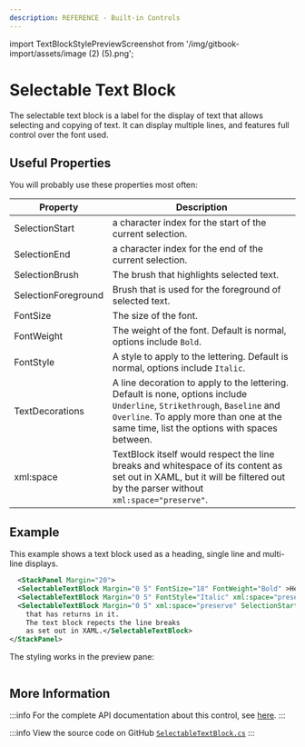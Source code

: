 ```yaml
---
description: REFERENCE - Built-in Controls
---
```


import TextBlockStylePreviewScreenshot from '/img/gitbook-import/assets/image (2) (5).png';

# Selectable Text Block

The selectable text block is a label for the display of text that allows selecting and copying of text. It can display multiple lines, and features full control over the font used.

## Useful Properties

You will probably use these properties most often:

| Property        | Description                                                                                                                                                                                                           |
| --------------- | --------------------------------------------------------------------------------------------------------------------------------------------------------------------------------------------------------------------- |
| SelectionStart  | a character index for the start of the current selection.                                                                                                                                                             |
| SelectionEnd    | a character index for the end of the current selection.                                                                                                                                                               |
| SelectionBrush  | The brush that highlights selected text.                                                                                                                                                                              |
| SelectionForeground | Brush that is used for the foreground of selected text.                                                                                                                                                           |
| FontSize        | The size of the font.                                                                                                                                                                                                 |
| FontWeight      | The weight of the font. Default is normal, options include `Bold`.                                                                                                                                                    |
| FontStyle       | A style to apply to the lettering. Default is normal, options include `Italic`.                                                                                                                                       |
| TextDecorations | A line decoration to apply to the lettering. Default is none, options include `Underline`, `Strikethrough`, `Baseline` and `Overline`. To apply more than one at the same time, list the options with spaces between. |
| xml:space       | TextBlock itself would respect the line breaks and whitespace of its content as set out in XAML, but it will be filtered out by the parser without `xml:space="preserve"`.                                            |

## Example

This example shows a text block used as a heading, single line and multi-line displays.

```xml
  <StackPanel Margin="20">
  <SelectableTextBlock Margin="0 5" FontSize="18" FontWeight="Bold" >Heading</SelectableTextBlock>
  <SelectableTextBlock Margin="0 5" FontStyle="Italic" xml:space="preserve" SelectionBrush="Red">This is a single line.</SelectableTextBlock>
  <SelectableTextBlock Margin="0 5" xml:space="preserve" SelectionStart="3" SelectionEnd="13">This is a multi-line display
    that has returns in it.
    The text block repects the line breaks
    as set out in XAML.</SelectableTextBlock>
</StackPanel>
```

The styling works in the preview pane:

<img src={TextBlockStylePreviewScreenshot} alt="" />

## More Information

:::info
For the complete API documentation about this control, see [here](http://reference.avaloniaui.net/api/Avalonia.Controls/SelectableTextBlock/).
:::

:::info
View the source code on GitHub [`SelectableTextBlock.cs`](https://github.com/AvaloniaUI/Avalonia/blob/master/src/Avalonia.Controls/SelectableTextBlock.cs)
:::
